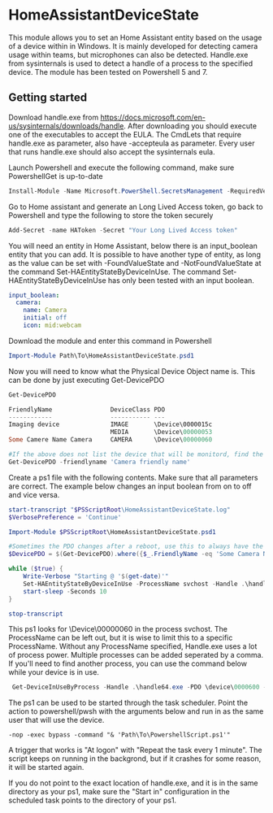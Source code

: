 # HomeAssistantDeviceState
This module allows you to set an Home Assistant entity based on the usage of a device within in Windows. It is mainly developed for detecting camera usage within teams, but microphones can also be detected. Handle.exe from sysinternals is used to detect a handle of a process to the specified device. The module has been tested on Powershell 5 and 7.

## Getting started
Download handle.exe from https://docs.microsoft.com/en-us/sysinternals/downloads/handle. After downloading you should execute one of the executables to accept the EULA. The CmdLets that require handle.exe as parameter, also have -accepteula as parameter. Every user that runs handle.exe should also accept the sysinternals eula.

Launch Powershell and execute the following command, make sure PowershellGet is up-to-date
```Powershell
Install-Module -Name Microsoft.PowerShell.SecretsManagement -RequiredVersion 0.2.0-alpha1 -AllowPrerelease
```

Go to Home assistant and generate an Long Lived Access token, go back to Powershell and type the following to store the token securely
```Powershell
Add-Secret -name HAToken -Secret "Your Long Lived Access token"
```

You will need an entity in Home Assistant, below there is an input_boolean entity that you can add. It is possible to have another type of entity, as long as the value can be set with -FoundValueState and -NotFoundValueState at the command Set-HAEntityStateByDeviceInUse. The command Set-HAEntityStateByDeviceInUse has only been tested with an input boolean.
```yaml
input_boolean:
  camera:
    name: Camera
    initial: off
    icon: mid:webcam
```

Download the module and enter this command in Powershell
```Powershell
Import-Module Path\To\HomeAssistantDeviceState.psd1
```

Now you will need to know what the Physical Device Object name is. This can be done by just executing Get-DevicePDO
```Powershell
Get-DevicePDO

FriendlyName                DeviceClass PDO
------------                ----------- ---
Imaging device              IMAGE       \Device\0000015c
                            MEDIA       \Device\00000053
Some Camere Name Camera     CAMERA      \Device\00000060

#If the above does not list the device that will be monitord, find the friendly name of your camera in Device Manager and try this command
Get-DevicePDO -friendlyname 'Camera friendly name'
```

Create a ps1 file with the following contents. Make sure that all parameters are correct. The example below changes an input boolean from on to off and vice versa.

```Powershell
start-transcript "$PSScriptRoot\HomeAssistantDeviceState.log"
$VerbosePreference = 'Continue'

Import-Module $PSScriptRoot\HomeAssistantDeviceState.psd1

#Sometimes the PDO changes after a reboot, use this to always have the right PDO
$DevicePDO = $(Get-DevicePDO).where({$_.FriendlyName -eq 'Some Camera Name' -and $_.DeviceClass -eq 'Camera'})

while ($true) {
    Write-Verbose "Starting @ '$(get-date)'"
    Set-HAEntityStateByDeviceInUse -ProcessName svchost -Handle .\handle64.exe -PDO $DevicePDO.PDO -Uri "http://hassio.local:8123/" -Entity 'input_boolean.camera' -FoundStateValue 'On' -NotFoundStateValue 'Off' -SecretName HAToken -verbose
    start-sleep -Seconds 10
}

stop-transcript
```

This ps1 looks for \Device\00000060 in the process svchost. The ProcessName can be left out, but it is wise to limit this to a specific ProcessName. Without any ProcessName specified, Handle.exe uses a lot of process power. Multiple processes can be added seperated by a comma. If you'll need to find another process, you can use the command below while your device is in use.
```Powershell
 Get-DeviceInUseByProcess -Handle .\handle64.exe -PDO \device\0000600 -Verbose
 ```

The ps1 can be used to be started through the task scheduler. Point the action to powershell/pwsh with the arguments below and run in as the same user that will use the device.
```
-nop -exec bypass -command "& 'Path\To\PowershellScript.ps1'"
```
A trigger that works is "At logon" with "Repeat the task every 1 minute". The script keeps on running in the backgrond, but if it crashes for some reason, it will be started again.

If you do not point to the exact location of handle.exe, and it is in the same directory as your ps1, make sure the "Start in" configuration in the scheduled task points to the directory of your ps1.
